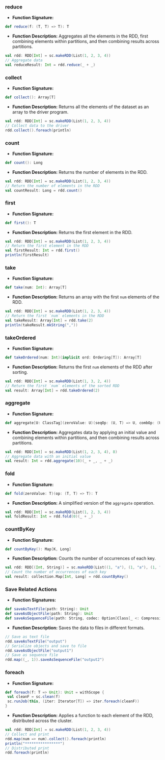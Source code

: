 ### reduce
- **Function Signature:**
```scala
def reduce(f: (T, T) => T): T
```
- **Function Description:**
Aggregates all the elements in the RDD, first combining elements within partitions, and then combining results across partitions.
```scala
val rdd: RDD[Int] = sc.makeRDD(List(1, 2, 3, 4))
// Aggregate data
val reduceResult: Int = rdd.reduce(_ + _)
```

### collect
- **Function Signature:**
```scala
def collect(): Array[T]
```
- **Function Description:**
Returns all the elements of the dataset as an array to the driver program.
```scala
val rdd: RDD[Int] = sc.makeRDD(List(1, 2, 3, 4))
// Collect data to the driver
rdd.collect().foreach(println)
```

### count
- **Function Signature:**
```scala
def count(): Long
```
- **Function Description:**
Returns the number of elements in the RDD.
```scala
val rdd: RDD[Int] = sc.makeRDD(List(1, 2, 3, 4))
// Return the number of elements in the RDD
val countResult: Long = rdd.count()
```

### first
- **Function Signature:**
```scala
def first(): T
```
- **Function Description:**
Returns the first element in the RDD.
```scala
val rdd: RDD[Int] = sc.makeRDD(List(1, 2, 3, 4))
// Return the first element in the RDD
val firstResult: Int = rdd.first()
println(firstResult)
```

### take
- **Function Signature:**
```scala
def take(num: Int): Array[T]
```
- **Function Description:**
Returns an array with the first `num` elements of the RDD.
```scala
val rdd: RDD[Int] = sc.makeRDD(List(1, 2, 3, 4))
// Return the first `num` elements in the RDD
val takeResult: Array[Int] = rdd.take(2)
println(takeResult.mkString(","))
```

### takeOrdered
- **Function Signature:**
```scala
def takeOrdered(num: Int)(implicit ord: Ordering[T]): Array[T]
```
- **Function Description:**
Returns the first `num` elements of the RDD after sorting.
```scala
val rdd: RDD[Int] = sc.makeRDD(List(1, 3, 2, 4))
// Return the first `num` elements of the sorted RDD
val result: Array[Int] = rdd.takeOrdered(2)
```

### aggregate
- **Function Signature:**
```scala
def aggregate[U: ClassTag](zeroValue: U)(seqOp: (U, T) => U, combOp: (U, U) => U): U
```
- **Function Description:**
Aggregates data by applying an initial value and combining elements within partitions, and then combining results across partitions.
```scala
val rdd: RDD[Int] = sc.makeRDD(List(1, 2, 3, 4), 8)
// Aggregate data with an initial value
val result: Int = rdd.aggregate(10)(_ + _, _ + _)
```

### fold
- **Function Signature:**
```scala
def fold(zeroValue: T)(op: (T, T) => T): T
```
- **Function Description:**
A simplified version of the `aggregate` operation.
```scala
val rdd: RDD[Int] = sc.makeRDD(List(1, 2, 3, 4))
val foldResult: Int = rdd.fold(0)(_ + _)
```

### countByKey
- **Function Signature:**
```scala
def countByKey(): Map[K, Long]
```
- **Function Description:**
Counts the number of occurrences of each key.
```scala
val rdd: RDD[(Int, String)] = sc.makeRDD(List((1, "a"), (1, "a"), (1, "a"), (2, "b"), (3, "c"), (3, "c")))
// Count the number of occurrences of each key
val result: collection.Map[Int, Long] = rdd.countByKey()
```

### Save Related Actions
- **Function Signatures:**
```scala
def saveAsTextFile(path: String): Unit
def saveAsObjectFile(path: String): Unit
def saveAsSequenceFile(path: String, codec: Option[Class[_ <: CompressionCodec]] = None): Unit
```
- **Function Description:**
Saves the data to files in different formats.
```scala
// Save as text file
rdd.saveAsTextFile("output")
// Serialize objects and save to file
rdd.saveAsObjectFile("output1")
// Save as sequence file
rdd.map((_, 1)).saveAsSequenceFile("output2")
```

### foreach
- **Function Signature:**
```scala
def foreach(f: T => Unit): Unit = withScope {
 val cleanF = sc.clean(f)
 sc.runJob(this, (iter: Iterator[T]) => iter.foreach(cleanF))
}
```
- **Function Description:**
Applies a function to each element of the RDD, distributed across the cluster.
```scala
val rdd: RDD[Int] = sc.makeRDD(List(1, 2, 3, 4))
// Collect and print
rdd.map(num => num).collect().foreach(println)
println("****************")
// Distributed print
rdd.foreach(println)
```